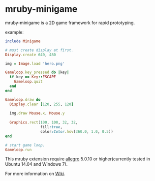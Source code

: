 mruby-minigame
==============

mruby-minigame is a 2D game framework for rapid prototyping.

example:

``` ruby
include Minigame

# must create display at first.
Display.create 640, 480

img = Image.load 'hero.png'

Gameloop.key_pressed do |key|
  if key == Key::ESCAPE
    Gameloop.quit
  end
end

Gameloop.draw do
  Display.clear [120, 255, 120]
  
  img.draw Mouse.x, Mouse.y
  
  Graphics.rect(100, 100, 32, 32,
                fill:true,
                color:Color.hsv(360.0, 1.0, 0.5))
end

# start game loop.
Gameloop.run
```

This mruby extension require [allegro](http://alleg.sourceforge.net) 5.0.10 or higher(currently tested in Ubuntu 14.04 and Windows 7).

For more information on [Wiki](https://github.com/bggd/mruby-minigame/wiki).

